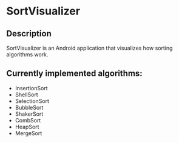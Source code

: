 # SortVisualizer
## Description
SortVisualizer is an Android application that visualizes how sorting algorithms work.

## Currently implemented algorithms:
+ InsertionSort
+ ShellSort
+ SelectionSort
+ BubbleSort
+ ShakerSort
+ CombSort
+ HeapSort
+ MergeSort
